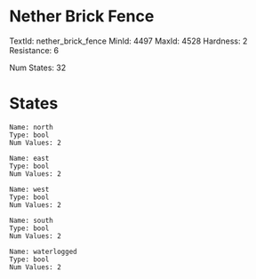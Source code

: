 # Nether Brick Fence
TextId: nether_brick_fence
MinId: 4497
MaxId: 4528
Hardness: 2
Resistance: 6

Num States: 32
# States
```
Name: north
Type: bool
Num Values: 2

Name: east
Type: bool
Num Values: 2

Name: west
Type: bool
Num Values: 2

Name: south
Type: bool
Num Values: 2

Name: waterlogged
Type: bool
Num Values: 2
```